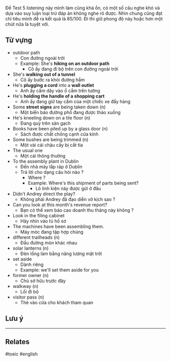 
Đề Test 5 listening này mình làm cũng khá ổn, có một số câu nghe khó và dựa vào suy luận loại trừ đáp án không nghe rõ được. Nhìn chung cũng đạt chỉ tiêu mình đề ra kết quả là 85/100. Đi thi giữ phong độ này hoặc hơn một chút nữa là tuyệt vời.

## Từ vựng

- outdoor path
	- Con đường ngoài trời
	- Example: She's **hiking on an outdoor path**
		- Cô ấy đang đi bộ trên con đường ngoài trời
- She's **walking out of a tunnel** 
	- Cô ấy bước ra khỏi đường hầm
- He's **plugging a cord** into a **wall outlet**
	- Anh ấy cấm dây vào ổ cắm trên tường
- He's **holding the handle of a shopping cart**
	- Anh ấy đang giữ tay cầm của một chiếc xe đẩy hàng
- Some **street signs** are being taken down (n)
	- Một biển báo đường phố đang được tháo xuống
- He's kneeling down on a tile floor (n)
	- Đang quỳ trên sàn gạch
- Books have been piled up by a glass door (n)
	- Sách được chất chồng cạnh cửa kính
- Some bushes are being trimmed (n)
	- Một vài cái chậu cây bị cắt tỉa
- The usual one
	- Một cái thông thường
- To the assembly plant in Dublin 
	- Đến nhà máy lắp ráp ở Dublin
	- Trả lời cho dạng câu hỏi nào ?
		- Where ?
		- Example: Where's this shipment of parts being sent?
			- Lô linh kiện này được gửi ở đâu
- Didn't Andrey direct the play?
	- Không phải Andrey đã đạo diễn vở kịch sao ?
-  Can you look at this month's revenue report?
	- Bạn có thể xem báo cao doanh thu tháng này không ?
- Look in the filing cabinet 
	- Hãy nhìn vào tủ hồ sơ
- The machines have been assembling them.
	- Máy móc đang tập hợp chúng
- different trailheads (n)
	- Đầu đường mòn khác nhau
- solar lanterns (n)
	- Đèn lồng làm bằng năng lượng mặt trời
- set aside 
	- Dành riêng
	- Example: we'll set them aside for you
- former owner (n)
	- Chủ sở hữu trước đây
- walkway (n)
	- Lối đi bộ
- visitor pass (n)
	- Thẻ vào cửa cho khách tham quan

## Lưu ý

---
## Relates

#toeic #english 